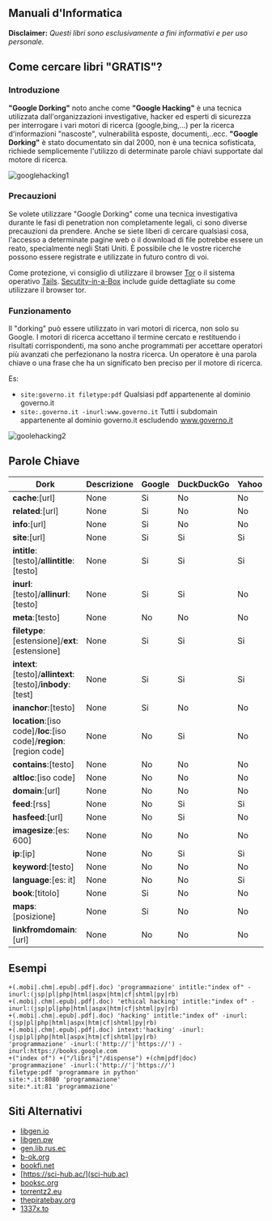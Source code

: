 ## Manuali d'Informatica

__Disclaimer:__ _Questi libri sono esclusivamente a fini informativi e per uso personale._

## Come cercare libri "GRATIS"?
### Introduzione
__"Google Dorking"__ noto anche come __"Google Hacking"__ è una tecnica utilizzata dall'organizzazioni investigative, hacker ed esperti di sicurezza per interrogare i vari motori di ricerca (google,bing,...) per la ricerca d'informazioni "nascoste", vulnerabilità esposte, documenti,..ecc. __"Google Dorking"__ è stato documentato sin dal 2000, non è una tecnica sofisticata, richiede semplicemente l'utilizzo di determinate parole chiavi supportate dal motore di ricerca.

![googlehacking1](https://raw.githubusercontent.com/m4ll0k/Manuali-Informatica/master/googlehacking1.PNG)

### Precauzioni
Se volete utilizzare "Google Dorking" come una tecnica investigativa durante le fasi di penetration non completamente
legali, ci sono diverse precauzioni da prendere. Anche se siete liberi di cercare qualsiasi cosa, l'accesso a determinate
pagine web o il download di file potrebbe essere un reato, specialmente negli Stati Uniti. È possibile che le vostre ricerche
possono essere registrate e utilizzate in futuro contro di voi.

Come protezione, vi consiglio di utilizzare il browser [Tor](https://www.torproject.org/projects/torbrowser.html.en) o il sistema operativo [Tails](https://tails.boum.org/). [Secutity-in-a-Box](https://securityinabox.org/en/) include guide dettagliate su come utilizzare il browser tor.

### Funzionamento
Il "dorking" può essere utilizzato in vari motori di ricerca, non solo su Google.
I motori di ricerca accettano il termine cercato e restituendo i risultati corrispondenti, ma
sono anche programmati per accettare operatori più avanzati che perfezionano la nostra ricerca.
Un operatore è una parola chiave o una frase che ha un significato ben preciso per il motore di ricerca.

Es:
- `site:governo.it filetype:pdf`
Qualsiasi pdf appartenente al dominio governo.it
- `site:.governo.it -inurl:www.governo.it`
Tutti i subdomain appartenente al dominio governo.it escludendo www.governo.it

![goolehacking2](https://raw.githubusercontent.com/m4ll0k/Manuali-Informatica/master/googlehacking2.PNG)

## Parole Chiave 

| Dork | Descrizione | Google | DuckDuckGo | Yahoo | Bing |
| --- | --- | --- | --- | --- | --- |
| __cache__:[url] | None | Si | No | No | No |
| __related__:[url] | None | Si | No | No | No |
| __info__:[url] | None | Si | No | No | No |
| __site__:[url] | None | Si | Si | Si | Si |
| __intitle__:[testo]/__allintitle__:[testo] | None | Si | Si | Si | Si |
| __inurl__:[testo]/__allinurl__:[testo] | None | Si | Si | No | No |
| __meta__:[testo] | None | No | No | No | Si|
| __filetype__:[estensione]/__ext__:[estensione] | None | Si | Si | Si | Si |
| __intext__:[testo]/__allintext__:[testo]/__inbody__:[test] | None | Si | Si | Si | Si |
| __inanchor__:[testo] | None | Si | No | No | Si |
| __location__:[iso code]/__loc__:[iso code]/__region__:[region code] | None | No | Si | No | Si |
| __contains__:[testo] | None | No | No | No | Si|
| __altloc__:[iso code] | None | No | No | No | Si |
| __domain__:[url] | None | No | No | No | Si |
| __feed__:[rss] | None | No | Si | Si | Si |
| __hasfeed__:[url] | None | No | Si | No | Si |
| __imagesize__:[es: 600] | None | No | No | No | Si |
| __ip__:[ip] | None | No | Si | Si | Si |
| __keyword__:[testo] | None | No | No | No | Si |
| __language__:[es: it] | None | No | No | Si | Si |
| __book__:[titolo] | None | Si | No | No | No |
| __maps__:[posizione] | None | Si | No | No | No |
| __linkfromdomain__:[url] | None | No | No | No | Si |

## Esempi

```
+(.mobi|.chm|.epub|.pdf|.doc) 'programmazione' intitle:"index of" -inurl:(jsp|pl|php|html|aspx|htm|cf|shtml|py|rb)
+(.mobi|.chm|.epub|.pdf|.doc) 'ethical hacking' intitle:"index of" -inurl:(jsp|pl|php|html|aspx|htm|cf|shtml|py|rb)
+(.mobi|.chm|.epub|.pdf|.doc) 'hacking' intitle:"index of" -inurl:(jsp|pl|php|html|aspx|htm|cf|shtml|py|rb)
+(.mobi|.chm|.epub|.pdf|.doc) intext:'hacking' -inurl:(jsp|pl|php|html|aspx|htm|cf|shtml|py|rb)
'programmazione' -inurl:('http://'|'https://') -inurl:https://books.google.com
+("index of") +("/libri"|"/dispense") +(chm|pdf|doc)
'programmazione' -inurl:('http://'|'https://')
filetype:pdf 'programmare in python'
site:*.it:8080 'programmazione'
site:*.it:81 'programmazione'
```
## Siti Alternativi

- [libgen.io](http://libgen.io/)
- [libgen.pw](https://libgen.pw/)
- [gen.lib.rus.ec](http://gen.lib.rus.ec/)
- [b-ok.org](http://b-ok.org)
- [bookfi.net](http://en.bookfi.net)
- [https://sci-hub.ac/](sci-hub.ac)
- [booksc.org](http://booksc.org/)
- [torrentz2.eu](https://torrentz2.eu/)
- [thepiratebay.org](https://thepiratebay.org/browse/601)
- [1337x.to](https://1337x.to/sub/36/0/)


